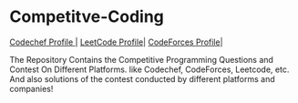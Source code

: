 # Competitve-Coding

[Codechef Profile ](https://www.codechef.com/users/guptapawan)| [LeetCode Profile](https://leetcode.com/mrpawan-gupta/)|
[CodeForces Profile](https://codeforces.com/profile/Mr.pawan_gupta)|

The Repository Contains the Competitive Programming Questions and Contest On Different Platforms. like Codechef, CodeForces, Leetcode, etc.
And also solutions of the contest conducted by different platforms and companies!

